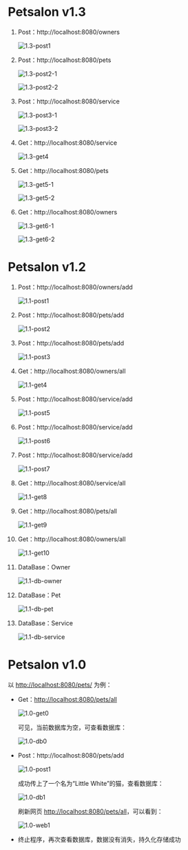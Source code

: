 # Petsalon v1.3

1. Post：http://localhost:8080/owners

   ![1.3-post1](img/1.3-post1.png)

   

2. Post：http://localhost:8080/pets

   ![1.3-post2-1](img/1.3-post2-1.png)

   ![1.3-post2-2](img/1.3-post2-2.png)

   

3. Post：http://localhost:8080/service

   ![1.3-post3-1](img/1.3-post3-1.png)

   ![1.3-post3-2](img/1.3-post3-2.png)

   

4. Get：http://localhost:8080/service

   ![1.3-get4](img/1.3-get4.png)

   

5. Get：http://localhost:8080/pets

   ![1.3-get5-1](img/1.3-get5-1.png)

   ![1.3-get5-2](img/1.3-get5-2.png)

   

6. Get：http://localhost:8080/owners

   ![1.3-get6-1](img/1.3-get6-1.png)

   ![1.3-get6-2](img/1.3-get6-2.png)

   





# Petsalon v1.2

1. Post：http://localhost:8080/owners/add

   ![1.1-post1](img/1.1-post1.png)

   

2. Post：http://localhost:8080/pets/add

   ![1.1-post2](img/1.1-post2.png)

   

3. Post：http://localhost:8080/pets/add

   ![1.1-post3](img/1.1-post3.png)

   

4. Get：http://localhost:8080/owners/all

   ![1.1-get4](img/1.1-get4.png)

   

5. Post：http://localhost:8080/service/add

   ![1.1-post5](img/1.1-post5.png)

   

6. Post：http://localhost:8080/service/add

   ![1.1-post6](img/1.1-post6.png)

   

7. Post：http://localhost:8080/service/add

   ![1.1-post7](img/1.1-post7.png)

   

8. Get：http://localhost:8080/service/all

   ![1.1-get8](img/1.1-get8.png)

   

9. Get：http://localhost:8080/pets/all

   ![1.1-get9](img/1.1-get9.png)

   

10. Get：http://localhost:8080/owners/all

    ![1.1-get10](img/1.1-get10.png)

    

11. DataBase：Owner

    ![1.1-db-owner](img/1.1-db-owner.png)

    

12. DataBase：Pet

    ![1.1-db-pet](img/1.1-db-pet.png)

    

13. DataBase：Service

    ![1.1-db-service](img/1.1-db-service.png)

    





# Petsalon v1.0

以 <http://localhost:8080/pets/> 为例：

- Get：<http://localhost:8080/pets/all> 

  ![1.0-get0](img/1.0-get0.png)

  可见，当前数据库为空，可查看数据库：

  ![1.0-db0](img/1.0-db0.png)

  

- Post：http://localhost:8080/pets/add

  ![1.0-post1](img/1.0-post1.png)

  成功传上了一个名为“Little White”的猫，查看数据库：

  ![1.0-db1](img/1.0-db1.png)

  刷新网页 <http://localhost:8080/pets/all>，可以看到：

  ![1.0-web1](img/1.0-web1.png)

  

- 终止程序，再次查看数据库，数据没有消失，持久化存储成功



